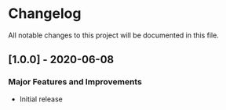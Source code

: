 # Changelog
All notable changes to this project will be documented in this file.

## [1.0.0] - 2020-06-08
### Major Features and Improvements
* Initial release
